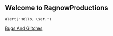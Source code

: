 ## Welcome to RagnowProductions



`alert("Hello, User.")`


[Bugs And Glitches](https://ragnowproductions.github.io/bugs-and-glitches.md/)
